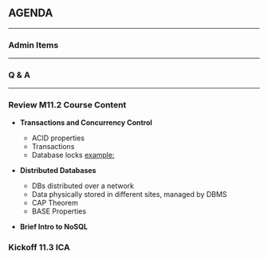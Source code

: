 ## AGENDA

---  

### Admin Items  

---  

### Q & A

---  
### Review M11.2 Course Content 

- **Transactions and Concurrency Control**   
  - ACID properties
  - Transactions
  - Database locks [example:](https://www.methodsandtools.com/archive/archive.php?id=83) 

- **Distributed Databases**  
  - DBs distributed over a network
  - Data physically stored in different sites, managed by DBMS
  - CAP Theorem
  - BASE Properties
  
- **Brief Intro to NoSQL** 

### Kickoff 11.3 ICA


